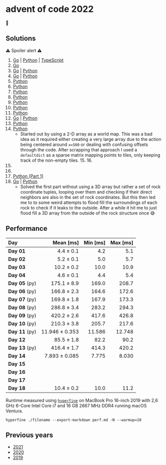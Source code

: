 # advent of code 2022

🎄

## Solutions

⚠️ Spoiler alert ⚠️

1. [Go](https://github.com/alex-schaaf/adventofcode2022/blob/main/day01/main.go) | [Python](https://github.com/alex-schaaf/adventofcode2022/blob/main/day01/main.py) | [TypeScript](https://github.com/alex-schaaf/adventofcode2022/blob/main/day01/main.ts)
2. [Go](https://github.com/alex-schaaf/adventofcode2022/blob/main/day02/main.go)
3. [Go](https://github.com/alex-schaaf/adventofcode2022/blob/main/day03/main.go) | [Python](https://github.com/alex-schaaf/adventofcode2022/blob/main/day03/main.py)
4. [Go](https://github.com/alex-schaaf/adventofcode2022/blob/main/day04/main.go) | [Python](https://github.com/alex-schaaf/adventofcode2022/blob/main/day04/main.py)
5. [Python](https://github.com/alex-schaaf/adventofcode2022/blob/main/day05/main.py)
6. [Python](https://github.com/alex-schaaf/adventofcode2022/blob/main/day06/main.py)
7. [Python](https://github.com/alex-schaaf/adventofcode2022/blob/main/day07/main.py)
8. [Python](https://github.com/alex-schaaf/adventofcode2022/blob/main/day08/main.py)
9. [Python](https://github.com/alex-schaaf/adventofcode2022/blob/main/day09/main.py)
10. [Python](https://github.com/alex-schaaf/adventofcode2022/blob/main/day10/main.py)
11. [Python](https://github.com/alex-schaaf/adventofcode2022/blob/main/day11/main.py)
12. [Go](https://github.com/alex-schaaf/adventofcode2022/blob/main/day12/main.go) | [Python](https://github.com/alex-schaaf/adventofcode2022/blob/main/day12/main.py)
13. [Python](https://github.com/alex-schaaf/adventofcode2022/blob/main/day13/main.py)
14. [Python](https://github.com/alex-schaaf/adventofcode2022/blob/main/day14/main.py)
    - Started out by using a 2-D array as a world map. This was a bad idea as it
      required either creating a very large array due to the action being centered
      around `x=500` or dealing with confusing offsets through the code. After
      scrapping that approach I used a `defaultdict` as a sparse matrix mapping
      points to tiles, only keeping track of the non-empty tiles. 15. 16.
15.
16.
17. [Python (Part 1)](https://github.com/alex-schaaf/adventofcode2022/blob/main/day17/main.py)
18. [Go](https://github.com/alex-schaaf/adventofcode2022/blob/main/day18/main.go) | [Python](https://github.com/alex-schaaf/adventofcode2022/blob/main/day18/main.py)
    - Solved the first part without using a 3D array but rather a set of rock
      coordinate tuples, looping over them and checking if their direct
      neighbors are also in the set of rock coordinates. But this then led me to
      to some weird attempts to flood fill the surroundings of each rock to
      check if it leaks to the outside. After a while it hit me to just flood
      fill a 3D array from the outside of the rock structure once 😅

## Performance

| Day             |      Mean [ms] | Min [ms] | Max [ms] |
| :-------------- | -------------: | -------: | -------: |
| **Day 01**      |      4.4 ± 0.1 |      4.2 |      5.1 |
| **Day 02**      |      5.2 ± 0.1 |      5.0 |      5.7 |
| **Day 03**      |     10.2 ± 0.2 |     10.0 |     10.9 |
| **Day 04**      |      4.6 ± 0.1 |      4.4 |      5.4 |
| **Day 05** (py) |    175.1 ± 8.9 |    169.0 |    208.7 |
| **Day 06** (py) |    166.8 ± 2.3 |    164.6 |    172.6 |
| **Day 07** (py) |    169.8 ± 1.8 |    167.9 |    173.3 |
| **Day 08** (py) |    286.8 ± 3.4 |    283.2 |    294.3 |
| **Day 09** (py) |    420.2 ± 2.6 |    417.6 |    426.8 |
| **Day 10** (py) |    210.3 ± 3.8 |    205.7 |    217.6 |
| **Day 11** (py) | 11.946 ± 0.353 |   11.586 |   12.748 |
| **Day 12**      |     85.5 ± 1.8 |     82.2 |     90.2 |
| **Day 13** (py) |    416.4 ± 1.7 |    414.3 |    420.2 |
| **Day 14**      |  7.893 ± 0.085 |    7.775 |    8.030 |
| **Day 15**      |                |          |          |
| **Day 16**      |                |          |          |
| **Day 17**      |                |          |          |
| **Day 18**      |     10.4 ± 0.2 |     10.0 |     11.2 |

Runtime measured using [`hyperfine`](https://github.com/sharkdp/hyperfine) on
MacBook Pro 16-inch 2019 with 2,6 GHz 6-Core Intel Core i7 and 16 GB 2667 MHz
DDR4 running macOS Ventura.

```
hyperfine ./filename --export-markdown perf.md -N --warmup=10
```

## Previous years

- [2021](https://github.com/alex-schaaf/adventofcode2021)
- [2020](https://github.com/alex-schaaf/adventofcode2020)
- [2019](https://github.com/alex-schaaf/adventofcode2019)
